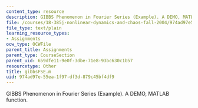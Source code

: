 ```yaml
---
content_type: resource
description: GIBBS Phenomenon in Fourier Series (Example). A DEMO, MATLAB function.
file: /courses/18-385j-nonlinear-dynamics-and-chaos-fall-2004/974ad97e55ea1f97df3d879c45bf4df9_gibbsFSE.m
file_type: text/plain
learning_resource_types:
- Assignments
ocw_type: OCWFile
parent_title: Assignments
parent_type: CourseSection
parent_uid: 659dfe11-9e0f-3dbe-71e8-93bc630c1b57
resourcetype: Other
title: gibbsFSE.m
uid: 974ad97e-55ea-1f97-df3d-879c45bf4df9
---
```

GIBBS Phenomenon in Fourier Series (Example). A DEMO, MATLAB function.

